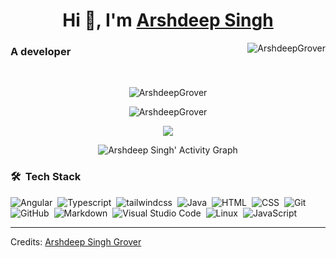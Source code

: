 <h1 align="center">Hi 👋, I'm <a href="https://github.com/ArshdeepGrover" target="blank">
Arshdeep Singh</a></h1>

<p> <img align="right" src="https://komarev.com/ghpvc/?username=ArshdeepGrover&label=Profile%20views&color=0e75b6&style=flat" alt="ArshdeepGrover" /> </p>
<h3>A developer</h3>
<br>
<!-- <a target="_blank" align="center">
  <img align="right" top="500" height="300" width="300" alt="GIF" src="https://media.giphy.com/media/3o7WTI5bbU2OZWndJu/giphy.gif">
</a> -->
<div align="center" >

<p ><img src="https://github-readme-stats.vercel.app/api/top-langs/?username=ArshdeepGrover&layout=compact&hide=TSQL&theme=chartreuse-dark" alt="ArshdeepGrover"></p>

<p ><img src="https://github-readme-stats.vercel.app/api?username=ArshdeepGrover&count_private=true&show_icons=true&theme=chartreuse-dark" alt="ArshdeepGrover"></p> 

<p><img src="https://github-readme-streak-stats.herokuapp.com?user=ArshdeepGrover&theme=chartreuse-dark"></p>

![Arshdeep Singh' Activity Graph](https://activity-graph.herokuapp.com/graph?username=ArshdeepGrover&custom_title=Arshdeep%20Singh%27s%20Contribution%20Graph&theme=chartreuse-dark&hide_border=true&line=6BD600&point=00)

</div>

### 🛠 &nbsp;Tech Stack

![Angular](https://img.shields.io/badge/-Angular-05122A?style=flat&logo=angular)&nbsp;
![Typescript](https://img.shields.io/badge/-Typescript-05122A?style=flat&logo=Typescript)&nbsp;
![tailwindcss](https://img.shields.io/badge/-TailwindCSS-05122A?style=flat&logo=tailwindcss)&nbsp;
![Java](https://img.shields.io/badge/-Java-05122A?style=flat&logo=Java&logoColor=FFA518)&nbsp;
![HTML](https://img.shields.io/badge/-HTML-05122A?style=flat&logo=HTML5)&nbsp;
![CSS](https://img.shields.io/badge/-CSS-05122A?style=flat&logo=CSS3&logoColor=1572B6)&nbsp;
![Git](https://img.shields.io/badge/-Git-05122A?style=flat&logo=git)&nbsp;
![GitHub](https://img.shields.io/badge/-GitHub-05122A?style=flat&logo=github)&nbsp;
![Markdown](https://img.shields.io/badge/-Markdown-05122A?style=flat&logo=markdown)&nbsp;
![Visual Studio Code](https://img.shields.io/badge/-Visual%20Studio%20Code-05122A?style=flat&logo=visual-studio-code&logoColor=007ACC)&nbsp;
![Linux](https://img.shields.io/badge/-Linux-05122A?style=flat&logo=linux&logoColor=FCC624)&nbsp;
![JavaScript](https://img.shields.io/badge/-JavaScript-05122A?style=flat&logo=javascript)&nbsp;

<!-- ![R (Statistics)](https://img.shields.io/badge/-R-05122A?style=flat&logo=R&logoColor=276DC3)\ -->

---

Credits: [Arshdeep Singh Grover](https://github.com/ArshdeepGrover)
